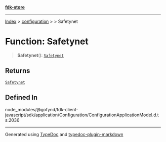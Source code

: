 [**fdk-store**](../../../README.md)
***

[Index](../../../API.md) > [configuration](../../README.md) > [<internal>](../README.md) > Safetynet

# Function: Safetynet

> **Safetynet**(): [`Safetynet`](../type-aliases/type-alias.Safetynet.md)

## Returns

[`Safetynet`](../type-aliases/type-alias.Safetynet.md)

## Defined In

node\_modules/@gofynd/fdk-client-javascript/sdk/application/Configuration/ConfigurationApplicationModel.d.ts:2036

***
Generated using [TypeDoc](https://typedoc.org/) and [typedoc-plugin-markdown](https://www.npmjs.com/package/typedoc-plugin-markdown)
